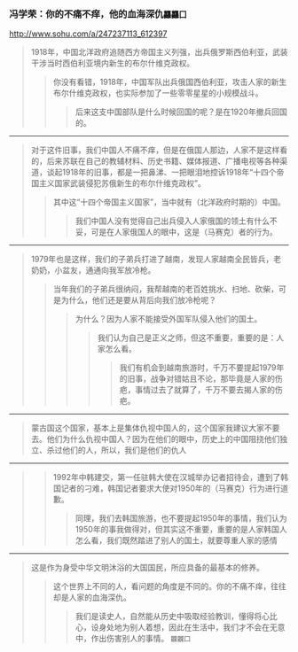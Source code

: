 ### 冯学荣：你的不痛不痒，他的血海深仇`龘龘囗`
http://www.sohu.com/a/247237113_612397
>1918年，中国北洋政府追随西方帝国主义列强，出兵俄罗斯西伯利亚，武装干涉当时西伯利亚境内新生的布尔什维克政权。
>>你没有看错，1918年，中国军队出兵俄国西伯利亚，攻击人家的新生布尔什维克政权，也实际参加了一些零零星星的小规模战斗。
>>>后来这支中国部队是什么时候回国的呢？是在1920年撤兵回国的。
---
>对于这件旧事，我们中国人不痛不痒，但是在俄国人那边，人家不是这样看的，后来苏联在自己的教辅材料、历史书籍、媒体报道、广播电视等各种渠道，谈起1918年的旧事，都是一把鼻涕、一把眼泪地控诉1918年“十四个帝国主义国家武装侵犯苏俄新生的布尔什维克政权”。
>>其中这“十四个帝国主义国家”，当中就有（北洋政府时期的）中国。
>>>我们中国人没有觉得自己出兵侵入人家俄国的领土有什么不妥，可是在人家俄国人的眼中，这是（马赛克）者的行为。
---
>1979年也是这样，我们的子弟兵打进了越南，发现人家越南全民皆兵，老奶奶，小盆友，通通向我军放冷枪。
>>当年我们的子弟兵很纳闷，我帮越南的老百姓挑水、扫地、砍柴，可是为什么，他们还是要从背后向我们放冷枪呢？
>>>为什么？因为人家不能接受外国军队侵入他们的国土。
>>>>我们认为自己是正义之师，但这不重要，重要的是：人家怎么看。
>>>>>我们有机会到越南旅游时，千万不要提起1979年的旧事，战争对错姑且不论，那毕竟是人家的伤疤，事情过去了就算了，千万不要去揭人家的伤疤。
---
>蒙古国这个国家，基本上是集体仇视中国人的，这个国家我建议大家不要去。他们为什么仇视中国人？因为在他们的眼中，历史上的中国阻挠他们独立、杀过他们的人，所以，我们是他们的仇人
---
>>1992年中韩建交，第一任驻韩大使在汉城举办记者招待会，遭到了韩国记者的刁难，韩国记者要求大使对1950年的（马赛克）行为进行道歉。
>>>同理，我们去韩国旅游，也不要提起1950年的事情，我们认为1950年的事我做得对，但其实这不重要，重要的是人家韩国人怎么看，我们既然踏进了别人的国土，就要尊重人家的感情
---
>这是作为身受中华文明沐浴的大国国民，所应具备的最基本的修养。
>>这个世界上不同的人，看问题的角度是不同的。你的不痛不痒，往往却是人家的血海深仇。
>>>我们是读史人，自然能从历史中吸取经验教训，懂得将心比心，设身处地为别人着想，因此在生活中，我们才不会在无意中，作出伤害别人的事情。 `龖龖囗`